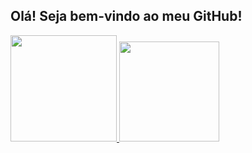 ## Olá! Seja bem-vindo ao meu GitHub!
 <div>
  <a href="https://github.com/Luukzy">
  <img height="170em" src="https://github-readme-stats.vercel.app/api?username=Luukzy&show_icons=true&theme=dark&include_all_commits=true&count_private=true"/>
  <img height="160em" src="https://github-readme-stats.vercel.app/api/top-langs/?username=Luukzy&layout=compact&langs_count=7&theme=dark"/>
</div>
